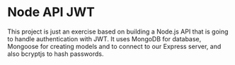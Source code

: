 # Node API JWT

This project is just an exercise based on building a Node.js API that is going to handle authentication with JWT. It uses MongoDB for database, Mongoose for creating models and to connect to our Express server, and also bcryptjs to hash passwords.
